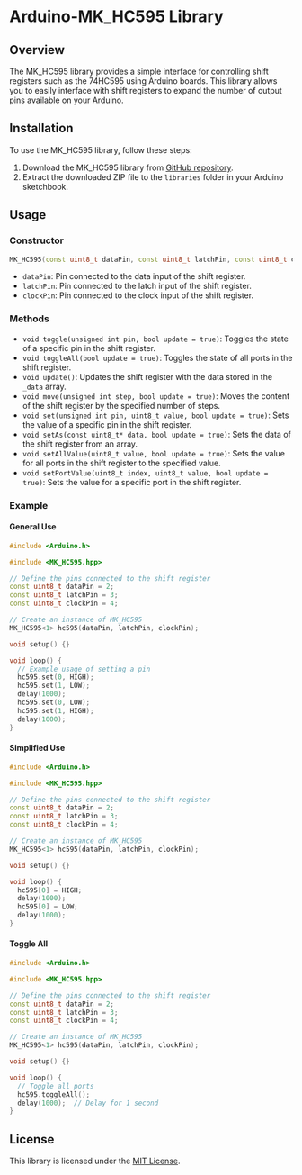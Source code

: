 # Arduino-MK_HC595 Library

## Overview

The MK_HC595 library provides a simple interface for controlling shift registers such as the 74HC595 using Arduino boards. This library allows you to easily interface with shift registers to expand the number of output pins available on your Arduino.

## Installation

To use the MK_HC595 library, follow these steps:

1. Download the MK_HC595 library from [GitHub repository](https://github.com/a3510377/Arduino-MK_HC595).
2. Extract the downloaded ZIP file to the `libraries` folder in your Arduino sketchbook.

## Usage

### Constructor

```cpp
MK_HC595(const uint8_t dataPin, const uint8_t latchPin, const uint8_t clockPin);
```

- `dataPin`: Pin connected to the data input of the shift register.
- `latchPin`: Pin connected to the latch input of the shift register.
- `clockPin`: Pin connected to the clock input of the shift register.

### Methods

- `void toggle(unsigned int pin, bool update = true)`: Toggles the state of a specific pin in the shift register.
- `void toggleAll(bool update = true)`: Toggles the state of all ports in the shift register.
- `void update()`: Updates the shift register with the data stored in the `_data` array.
- `void move(unsigned int step, bool update = true)`: Moves the content of the shift register by the specified number of steps.
- `void set(unsigned int pin, uint8_t value, bool update = true)`: Sets the value of a specific pin in the shift register.
- `void setAs(const uint8_t* data, bool update = true)`: Sets the data of the shift register from an array.
- `void setAllValue(uint8_t value, bool update = true)`: Sets the value for all ports in the shift register to the specified value.
- `void setPortValue(uint8_t index, uint8_t value, bool update = true)`: Sets the value for a specific port in the shift register.

### Example

#### General Use

```cpp
#include <Arduino.h>

#include <MK_HC595.hpp>

// Define the pins connected to the shift register
const uint8_t dataPin = 2;
const uint8_t latchPin = 3;
const uint8_t clockPin = 4;

// Create an instance of MK_HC595
MK_HC595<1> hc595(dataPin, latchPin, clockPin);

void setup() {}

void loop() {
  // Example usage of setting a pin
  hc595.set(0, HIGH);
  hc595.set(1, LOW);
  delay(1000);
  hc595.set(0, LOW);
  hc595.set(1, HIGH);
  delay(1000);
}
```

#### Simplified Use

```cpp
#include <Arduino.h>

#include <MK_HC595.hpp>

// Define the pins connected to the shift register
const uint8_t dataPin = 2;
const uint8_t latchPin = 3;
const uint8_t clockPin = 4;

// Create an instance of MK_HC595
MK_HC595<1> hc595(dataPin, latchPin, clockPin);

void setup() {}

void loop() {
  hc595[0] = HIGH;
  delay(1000);
  hc595[0] = LOW;
  delay(1000);
}
```

#### Toggle All

```cpp
#include <Arduino.h>

#include <MK_HC595.hpp>

// Define the pins connected to the shift register
const uint8_t dataPin = 2;
const uint8_t latchPin = 3;
const uint8_t clockPin = 4;

// Create an instance of MK_HC595
MK_HC595<1> hc595(dataPin, latchPin, clockPin);

void setup() {}

void loop() {
  // Toggle all ports
  hc595.toggleAll();
  delay(1000);  // Delay for 1 second
}
```

## License

This library is licensed under the [MIT License](LICENSE).
